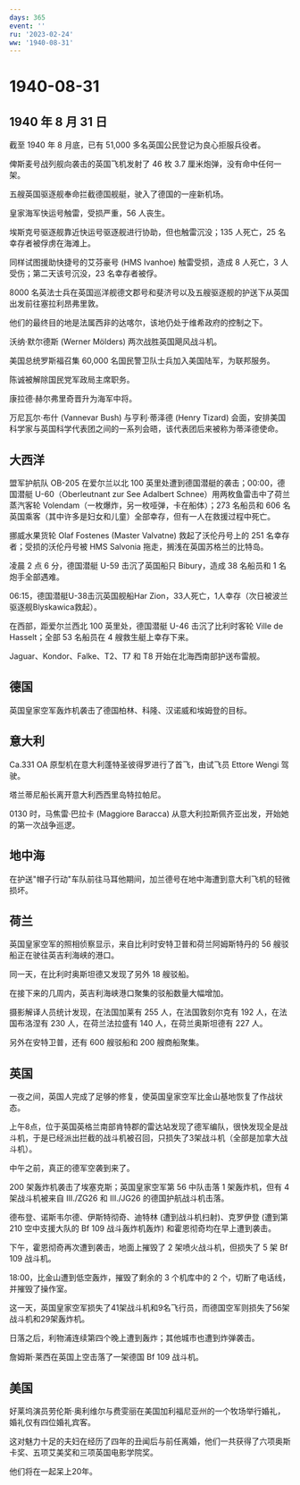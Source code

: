 ```yaml
---
days: 365
event: ''
ru: '2023-02-24'
ww: '1940-08-31'
---
```


# 1940-08-31

## 1940 年 8 月 31 日

截至 1940 年 8 月底，已有 51,000 多名英国公民登记为良心拒服兵役者。

俾斯麦号战列舰向袭击的英国飞机发射了 46 枚 3.7
厘米炮弹，没有命中任何一架。

五艘英国驱逐舰奉命拦截德国舰艇，驶入了德国的一座新机场。

皇家海军快运号触雷，受损严重，56 人丧生。

埃斯克号驱逐舰靠近快运号驱逐舰进行协助，但也触雷沉没；135 人死亡，25
名幸存者被俘虏在海滩上。

同样试图援助快捷号的艾芬豪号 (HMS Ivanhoe) 触雷受损，造成 8 人死亡，3
人受伤；第二天该号沉没，23 名幸存者被俘。

8000
名英法士兵在英国巡洋舰德文郡号和斐济号以及五艘驱逐舰的护送下从英国出发前往塞拉利昂弗里敦。

他们的最终目的地是法属西非的达喀尔，该地仍处于维希政府的控制之下。

沃纳·默尔德斯 (Werner Mölders) 两次战胜英国飓风战斗机。

美国总统罗斯福召集 60,000 名国民警卫队士兵加入美国陆军，为联邦服务。

陈诚被解除国民党军政局主席职务。

康拉德·赫尔弗里奇晋升为海军中将。

万尼瓦尔·布什 (Vannevar Bush) 与亨利·蒂泽德 (Henry Tizard)
会面，安排美国科学家与英国科学代表团之间的一系列会晤，该代表团后来被称为蒂泽德使命。

## 大西洋

盟军护航队 OB-205 在爱尔兰以北 100
英里处遭到德国潜艇的袭击；00:00，德国潜艇 U-60（Oberleutnant zur See
Adalbert Schnee）用两枚鱼雷击中了荷兰蒸汽客轮
Volendam（一枚爆炸，另一枚哑弹，卡在船体）；273 名船员和 606
名英国乘客（其中许多是妇女和儿童）全部幸存，但有一人在救援过程中死亡。

挪威水果货轮 Olaf Fostenes (Master Valvatne) 救起了沃伦丹号上的 251
名幸存者；受损的沃伦丹号被 HMS Salvonia 拖走，搁浅在英国苏格兰的比特岛。

凌晨 2 点 6 分，德国潜艇 U-59 击沉了英国船只 Bibury，造成 38 名船员和 1
名炮手全部遇难。

06:15，德国潜艇U-38击沉英国舰船Har
Zion，33人死亡，1人幸存（次日被波兰驱逐舰Blyskawica救起）。

在西部，距爱尔兰西北 100 英里处，德国潜艇 U-46 击沉了比利时客轮 Ville de
Hasselt；全部 53 名船员在 4 艘救生艇上幸存下来。

Jaguar、Kondor、Falke、T2、T7 和 T8 开始在北海西南部护送布雷舰。

## 德国

英国皇家空军轰炸机袭击了德国柏林、科隆、汉诺威和埃姆登的目标。

## 意大利

Ca.331 OA 原型机在意大利蓬特圣彼得罗进行了首飞，由试飞员 Ettore Wengi
驾驶。

塔兰蒂尼船长离开意大利西西里岛特拉帕尼。

0130 时，马焦雷·巴拉卡 (Maggiore Baracca)
从意大利拉斯佩齐亚出发，开始她的第一次战争巡逻。

## 地中海

在护送"帽子行动"车队前往马耳他期间，加兰德号在地中海遭到意大利飞机的轻微损坏。

## 荷兰

英国皇家空军的照相侦察显示，来自比利时安特卫普和荷兰阿姆斯特丹的 56
艘驳船正在驶往英吉利海峡的港口。

同一天，在比利时奥斯坦德又发现了另外 18 艘驳船。

在接下来的几周内，英吉利海峡港口聚集的驳船数量大幅增加。

摄影解译人员统计发现，在法国加莱有 255 人，在法国敦刻尔克有 192
人，在法国布洛涅有 230 人，在荷兰法拉盛有 140 人，在荷兰奥斯坦德有 227
人。

另外在安特卫普，还有 600 艘驳船和 200 艘商船聚集。

## 英国

一夜之间，英国人完成了足够的修复，使英国皇家空军比金山基地恢复了作战状态。

上午8点，位于英国英格兰南部肯特郡的雷达站发现了德军编队，很快发现全是战斗机，于是已经派出拦截的战斗机被召回，只损失了3架战斗机（全部是加拿大战斗机）。

中午之前，真正的德军空袭到来了。

200 架轰炸机袭击了埃塞克斯；英国皇家空军第 56 中队击落 1 架轰炸机，但有
4 架战斗机被来自 III./ZG26 和 III./JG26 的德国护航战斗机击落。

德布登、诺斯韦尔德、伊斯特彻奇、迪特林 (遭到战斗机扫射)、克罗伊登
(遭到第 210 空中支援大队的 Bf 109 战斗轰炸机轰炸)
和霍恩彻奇均在早上遭到袭击。

下午，霍恩彻奇再次遭到袭击，地面上摧毁了 2 架喷火战斗机，但损失了 5 架
Bf 109 战斗机。

18:00，比金山遭到低空轰炸，摧毁了剩余的 3 个机库中的 2
个，切断了电话线，并摧毁了操作室。

这一天，英国皇家空军损失了41架战斗机和9名飞行员，而德国空军则损失了56架战斗机和29架轰炸机。

日落之后，利物浦连续第四个晚上遭到轰炸；其他城市也遭到炸弹袭击。

詹姆斯·莱西在英国上空击落了一架德国 Bf 109 战斗机。

## 美国

好莱坞演员劳伦斯·奥利维尔与费雯丽在美国加利福尼亚州的一个牧场举行婚礼，婚礼仅有四位婚礼宾客。

这对魅力十足的夫妇在经历了四年的丑闻后与前任离婚，他们一共获得了六项奥斯卡奖、五项艾美奖和三项英国电影学院奖。

他们将在一起呆上20年。